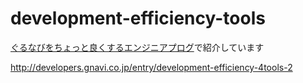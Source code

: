 # development-efficiency-tools

[ぐるなびをちょっと良くするエンジニアプログ](http://developers.gnavi.co.jp/)で紹介しています

http://developers.gnavi.co.jp/entry/development-efficiency-4tools-2
